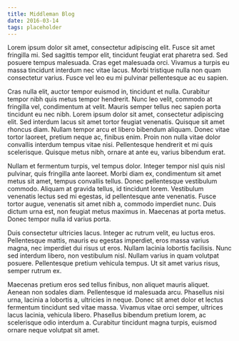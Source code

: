 ```yaml
---
title: Middleman Blog
date: 2016-03-14
tags: placeholder
---
```


Lorem ipsum dolor sit amet, consectetur adipiscing elit. Fusce sit amet fringilla mi. Sed sagittis tempor elit, tincidunt feugiat erat pharetra sed. Sed posuere tempus malesuada. Cras eget malesuada orci. Vivamus a turpis eu massa tincidunt interdum nec vitae lacus. Morbi tristique nulla non quam consectetur varius. Fusce vel leo eu mi pulvinar pellentesque ac eu sapien.

Cras nulla elit, auctor tempor euismod in, tincidunt et nulla. Curabitur tempor nibh quis metus tempor hendrerit. Nunc leo velit, commodo at fringilla vel, condimentum at velit. Mauris semper tellus nec sapien porta tincidunt eu nec nibh. Lorem ipsum dolor sit amet, consectetur adipiscing elit. Sed interdum lacus sit amet tortor feugiat venenatis. Quisque sit amet rhoncus diam. Nullam tempor arcu et libero bibendum aliquam. Donec vitae tortor laoreet, pretium neque ac, finibus enim. Proin non nulla vitae dolor convallis interdum tempus vitae nisi. Pellentesque hendrerit et mi quis scelerisque. Quisque metus nibh, ornare at ante eu, varius bibendum erat.

Nullam et fermentum turpis, vel tempus dolor. Integer tempor nisl quis nisl pulvinar, quis fringilla ante laoreet. Morbi diam ex, condimentum sit amet metus sit amet, tempus convallis tellus. Donec pellentesque vestibulum commodo. Aliquam at gravida tellus, id tincidunt lorem. Vestibulum venenatis lectus sed mi egestas, id pellentesque ante venenatis. Fusce tortor augue, venenatis sit amet nibh a, commodo imperdiet nunc. Duis dictum urna est, non feugiat metus maximus in. Maecenas at porta metus. Donec tempor nulla id varius porta.

Duis consectetur ultricies lacus. Integer ac rutrum velit, eu luctus eros. Pellentesque mattis, mauris eu egestas imperdiet, eros massa varius magna, nec imperdiet dui risus ut eros. Nullam lacinia lobortis facilisis. Nunc sed interdum libero, non vestibulum nisl. Nullam varius in quam volutpat posuere. Pellentesque pretium vehicula tempus. Ut sit amet varius risus, semper rutrum ex.

Maecenas pretium eros sed tellus finibus, non aliquet mauris aliquet. Aenean non sodales diam. Pellentesque id malesuada arcu. Phasellus nisi urna, lacinia a lobortis a, ultricies in neque. Donec sit amet dolor et lectus fermentum tincidunt sed vitae massa. Vivamus vitae orci semper, ultrices lacus lacinia, vehicula libero. Phasellus bibendum pretium lorem, ac scelerisque odio interdum a. Curabitur tincidunt magna turpis, euismod ornare neque volutpat sit amet.
